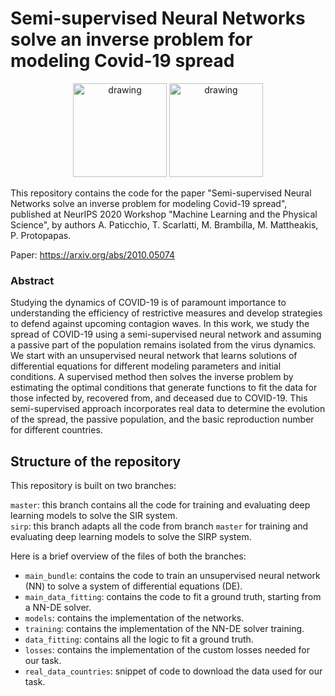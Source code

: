 # Semi-supervised Neural Networks solve an inverse problem for modeling Covid-19 spread


<p align="center">
<img src="https://i.ibb.co/HnxRsG5/logo-polimi.png" alt="drawing" width="150"/> <img src="https://i.ibb.co/BsgP3pS/logo-harvard.png" alt="drawing" width="150"/>
</p>



This repository contains the code for the paper "Semi-supervised Neural Networks solve an inverse problem for modeling Covid-19 spread", 
published at NeurIPS 2020 Workshop "Machine Learning and the Physical Science", by authors A. Paticchio, T. Scarlatti, M. Brambilla, M. Mattheakis, P. Protopapas.

Paper: https://arxiv.org/abs/2010.05074

### Abstract
Studying the dynamics of  COVID-19 is of paramount importance to understanding the efficiency of restrictive measures and develop  strategies to defend against upcoming contagion waves. 
In this work, we study the spread of COVID-19 using a semi-supervised  neural network and assuming a passive part of the population remains isolated from the virus dynamics. 
We start with an unsupervised neural network that learns solutions of differential equations for different modeling parameters and initial conditions. A supervised method then solves the inverse problem by estimating the optimal conditions that generate functions to fit the data for those infected by, recovered from, and deceased due to COVID-19. This semi-supervised approach incorporates real data to determine the evolution of the spread, the passive population, and the basic reproduction number  for different countries. 

## Structure of the repository

This repository is built on two branches:

`master`: this branch contains all the code for training and evaluating deep learning models to solve the SIR system. \
`sirp`: this branch adapts all the code from branch `master` for training and evaluating deep learning models to solve the SIRP system.

Here is a brief overview of the files of both the branches:

- `main_bundle`: contains the code to train an unsupervised neural network (NN) to solve a system of differential equations (DE). 
- `main_data_fitting`: contains the code to fit a ground truth, starting from a NN-DE solver. 
- `models`: contains the implementation of the networks. 
- `training`: contains the implementation of the NN-DE solver training. 
- `data_fitting`: contains all the logic to fit a ground truth. 
- `losses`: contains the implementation of the custom losses needed for our task. 
- `real_data_countries`: snippet of code to download the data used for our task. 
